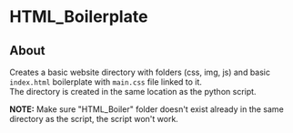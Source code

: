 # HTML_Boilerplate

## About  
Creates a basic website directory with folders (css, img, js) and basic ```index.html``` boilerplate with ```main.css``` file linked to it.  
The directory is created in the same location as the python script.  
  
**NOTE:** Make sure "HTML_Boiler" folder doesn't exist already in the same directory as the script, the script won't work.
